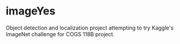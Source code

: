 # imageYes
Object detection and localization project attempting to try Kaggle's ImageNet challenge for COGS 118B project.
